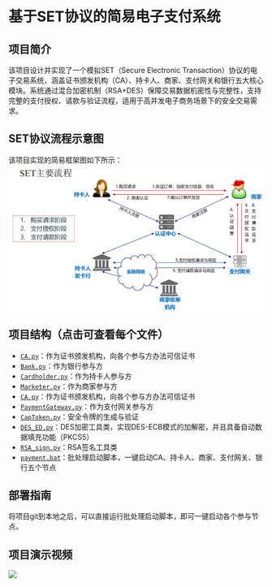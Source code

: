 # 基于SET协议的简易电子支付系统
## 项目简介
该项目设计并实现了一个模拟SET（Secure Electronic Transaction）协议的电子交易系统，涵盖证书颁发机构（CA）、持卡人、商家、支付网关和银行五大核心模块。系统通过混合加密机制（RSA+DES）保障交易数据机密性与完整性，支持完整的支付授权、请款与验证流程，适用于高并发电子商务场景下的安全交易需求。

## SET协议流程示意图
该项目实现的简易框架图如下所示：
![](set_protol.png)

## 项目结构（点击可查看每个文件）
- [`CA.py`](./CA.py)：作为证书颁发机构，向各个参与方办法可信证书
- [`Bank.py`](./Bank.py)：作为银行参与方
- [`Cardholder.py`](./Cardholder.py)：作为持卡人参与方
- [`Marketer.py`](./Marketer.py)：作为商家参与方
- [`CA.py`](./CA.py)：作为证书颁发机构，向各个参与方办法可信证书
- [`PaymentGateway.py​​`](./PaymentGateway.py​​)：作为支付网关参与方
- [`CapToken.py​​​​`](./CapToken.py​​​​)：安全令牌的生成与验证
- [`DES_ED.py​​​​​​`](./DES_ED.py​​​​​​)：DES加密工具类，实现DES-ECB模式的加解密，并且具备自动数据填充功能（PKCS5）
- [`RSA_sign.py​​`](./RSA_sign.py​​)：RSA签名工具类
- [`payment.bat​​`](./payment.bat​​)：批处理启动脚本，一键启动CA、持卡人、商家、支付网关、银行五个节点

## 部署指南
将项目git到本地之后，可以直接运行批处理启动脚本，即可一键启动各个参与节点。

## 项目演示视频
![](SET.gif)
